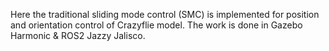Here the traditional sliding mode control (SMC) is implemented for position and orientation control of Crazyflie model. The work is done in Gazebo Harmonic & ROS2 Jazzy Jalisco.
